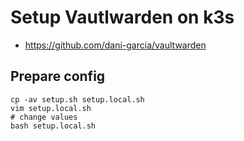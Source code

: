 # Setup Vautlwarden on k3s
* https://github.com/dani-garcia/vaultwarden

## Prepare config
```
cp -av setup.sh setup.local.sh
vim setup.local.sh
# change values
bash setup.local.sh
```

